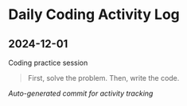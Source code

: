 # Daily Coding Activity Log

## 2024-12-01

Coding practice session

> First, solve the problem. Then, write the code.

*Auto-generated commit for activity tracking*
